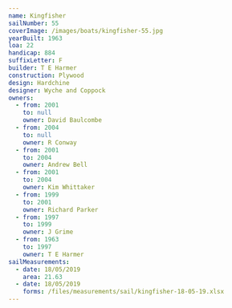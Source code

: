 ```yaml
---
name: Kingfisher
sailNumber: 55
coverImage: /images/boats/kingfisher-55.jpg
yearBuilt: 1963
loa: 22
handicap: 884
suffixLetter: F
builder: T E Harmer
construction: Plywood
design: Hardchine
designer: Wyche and Coppock
owners:
  - from: 2001
    to: null
    owner: David Baulcombe
  - from: 2004
    to: null
    owner: R Conway
  - from: 2001
    to: 2004
    owner: Andrew Bell
  - from: 2001
    to: 2004
    owner: Kim Whittaker
  - from: 1999
    to: 2001
    owner: Richard Parker
  - from: 1997
    to: 1999
    owner: J Grime
  - from: 1963
    to: 1997
    owner: T E Harmer
sailMeasurements:
  - date: 18/05/2019
    area: 21.63
  - date: 18/05/2019
    forms: /files/measurements/sail/kingfisher-18-05-19.xlsx
---
```

